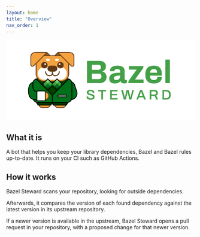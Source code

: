 ```yaml
---
layout: home
title: "Overview"
nav_order: 1
---
```

![Bazel Steward](./images/logo.png)

## What it is
A bot that helps you keep your library dependencies, Bazel and Bazel rules up-to-date. 
It runs on your CI such as GitHub Actions.

## How it works

Bazel Steward scans your repository, looking for outside dependencies.

Afterwards, it compares the version of each found dependency against the latest version in its upstream repository.

If a newer version is available in the upstream, Bazel Steward opens a pull request in your repository, with a proposed change for that newer version.